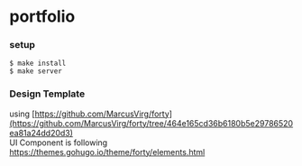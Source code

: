 # portfolio

### setup
```
$ make install
$ make server
```

### Design Template
using [https://github.com/MarcusVirg/forty](https://github.com/MarcusVirg/forty/tree/464e165cd36b6180b5e29786520ea81a24dd20d3)  
UI Component is following  
https://themes.gohugo.io/theme/forty/elements.html  

